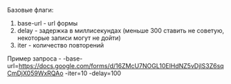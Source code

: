 Базовые флаги:
1. base-url - url формы
2. delay - задержка в миллисекундах (меньше 300 ставить не советую, некоторые записи могут не дойти)
3. iter - количество повторений
        
Пример запроса - -base-url=https://docs.google.com/forms/d/16ZMcU7NOGL10ElHdNZ5vDjIS3Z6sqCmDjX059WxRQAo -iter=10 -delay=100
